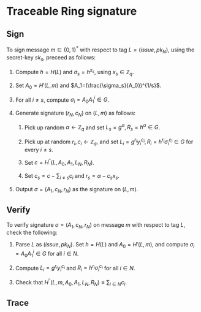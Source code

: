 # Traceable Ring signature

## Sign

To sign message $m\in \{0,1\}^*$ with respect to tag $L=(issue,pk_N)$, using the secret-key $sk_s$, preceed as follows:

1. Compute $h=H(L)$ and $\sigma_s=h^{x_s}$, using $x_s\in \mathbb{Z}_q$.

1. Set $A_0=H'(L,m)$ and $A_1=(\frac{\sigma_s}{A_0})^{1/s}$.

1. For all $i\neq s$, compute $\sigma_i=A_0A_1^i\in G$.

1. Generate signature $(r_N,c_N)$ on $(L,m)$ as follows:

    1. Pick up random $\alpha\leftarrow \mathbb{Z}_q$ and set $L_s=g^{\alpha}, R_s=h^\alpha\in G$.

    1. Pick up at random $r_i,c_i\leftarrow \mathbb{Z}_q$, and set $L_i=g^{r_i}y_i^{c_i}, R_i=h^{r_i}\sigma_i^{c_i}\in G$ for every $i\neq s$.

    1. Set $c=H^{\prime\prime}(L,A_0,A_1,L_N,R_N)$.

    1. Set $c_s=c-\sum_{i\neq s}c_i$ and $r_s=\alpha-c_sx_s$.

1. Output $\sigma=(A_1,c_N,r_N)$ as the signature on $(L,m)$.

## Verify

To verify signature $\sigma=(A_1,c_N,r_N)$ on message $m$ with respect to tag $L$, check the following:

1. Parse $L$ as $(issue,pk_N)$. Set $h=H(L)$ and $A_0=H'(L,m)$, and compute $\sigma_i=A_0A_1^i\in G$ for all $i\in N$.

1. Compute $L_i=g^{r_i}y_i^{c_i}$ and $R_i=h^{r_i}\sigma_i^{c_i}$ for all $i\in N$.

1. Check that $H^{\prime\prime}(L,m,A_0,A_1,L_N,R_N)\equiv \sum_{i\in N}c_i$.

## Trace

